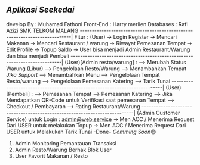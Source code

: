 *Aplikasi Seekedai*
- 
develop By : Muhamad Fathoni
Front-End  : Harry merlien
Databases  : Rafi Azizi
SMK TELKOM MALANG
--------------------------------------------------------------------------|
Fitur :
(User)
-> Login Register
-> Mencari Makanan
-> Mencari Restaurant / warung
-> Riwayat Pemesanan Tempat
-> Edit Profile
-> Topup Saldo
-> User bisa menjadi Admin Restaurant/Warung dan bisa menjadi Pembeli
--------------------------------------------------------------------------|
(User)[Admin resto/warung] :
--> Merubah Status Warung (Libur)
--> Pengelolaan Resto/Warung
--> Menambahkan Tempat *Jika Support*
--> Menambahkan Menu
--> Pengelolaan Tempat Resto/warung
--> Pengelolaan Pemesanan Katering
--> Tarik Tunai
--------------------------------------------------------------------------|
(User)[Pembeli] :
--> Pemesanan Tempat
--> Pemesanan Katering
--> Jika Mendapatkan QR-Code untuk Verifikasi saat pemesanan Tempat
--> Checkout / Pembayaran
--> Rating Restaurant/Warung
--------------------------------------------------------------------------|
(Admin Customer Service)
untuk Login : admin@web.service
-> Men ACC / Menerima Request Dari USER untuk melakukan Topup
-> Men ACC / Menerima Request Dari USER untuk Melakukan Tarik Tunai
-Done-
*Comming Soon*😊
1. Admin Monitoring Pemantauan Transaksi
2. Admin Resto/Warung Berhak Blok User
3. User Favorit Makanan / Resto

